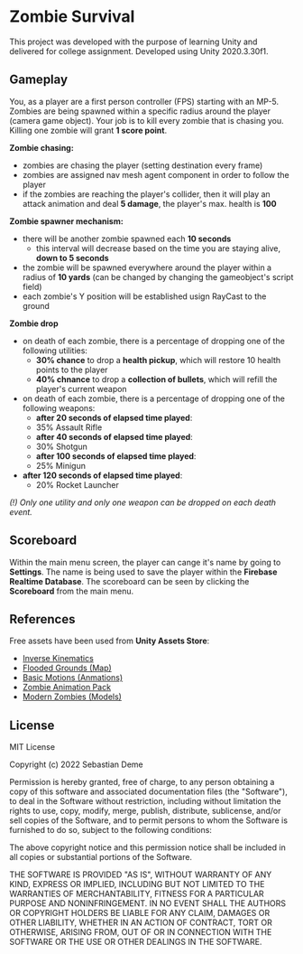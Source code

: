 # Zombie Survival

This project was developed with the purpose of learning Unity and delivered for college assignment. Developed using Unity 2020.3.30f1.

## Gameplay

You, as a player are a first person controller (FPS) starting with an MP-5. Zombies are being spawned within a specific radius around the player (camera game object). Your job is to kill every zombie that is chasing you. Killing one zombie will grant **1 score point**.

**Zombie chasing:**
 - zombies are chasing the player (setting destination every frame)
 - zombies are assigned nav mesh agent component in order to follow the player 
 - if the zombies are reaching the player's collider, then it will play an attack animation and deal **5 damage**, the player's max. health is **100**

**Zombie spawner mechanism:**
 - there will be another zombie spawned each **10 seconds**
   - this interval will decrease based on the time you are staying alive, **down to 5 seconds**
 - the zombie will be spawned everywhere around the player within a radius of **10 yards** (can be changed by changing the gameobject's script field)
 - each zombie's Y position will be established usign RayCast to the ground

**Zombie drop**
- on death of each zombie, there is a percentage of dropping one of the following utilities:
  - **30% chance** to drop a **health pickup**, which will restore 10 health points to the player
  - **40% chnance** to drop a **collection of bullets**, which will refill the player's current weapon
- on death of each zombie, there is a percentage of dropping one of the following weapons:
  - **after 20 seconds of elapsed time played**:
   - 35% Assault Rifle
  - **after 40 seconds of elapsed time played**:
   - 30% Shotgun
  - **after 100 seconds of elapsed time played**:
   - 25% Minigun
 - **after 120 seconds of elapsed time played**:
   - 20% Rocket Launcher

*(!) Only one utility and only one weapon can be dropped on each death event.*

## Scoreboard

Within the main menu screen, the player can cange it's name by going to **Settings**.  The name is being used to save the player within the **Firebase Realtime Database**. The scoreboard can be seen by clicking the **Scoreboard** from the main menu.

## References

Free assets have been used from **Unity Assets Store**:
 - [Inverse Kinematics](https://assetstore.unity.com/packages/tools/animation/inverse-kinematics-1829)
 - [Flooded Grounds (Map)](https://assetstore.unity.com/packages/3d/environments/flooded-grounds-48529)
 - [Basic Motions (Anmations)](https://assetstore.unity.com/packages/3d/animations/basic-motions-free-pack-25900)
 - [Zombie Animation Pack](https://assetstore.unity.com/packages/3d/animations/zombie-animation-pack-free-150219)
 - [Modern Zombies (Models)](https://assetstore.unity.com/packages/3d/characters/humanoids/modern-zombie-free-58134)

## License
MIT License

Copyright (c) 2022 Sebastian Deme

Permission is hereby granted, free of charge, to any person obtaining a copy of this software and associated documentation files (the "Software"), to deal in the Software without restriction, including without limitation the rights to use, copy, modify, merge, publish, distribute, sublicense, and/or sell copies of the Software, and to permit persons to whom the Software is furnished to do so, subject to the following conditions:

The above copyright notice and this permission notice shall be included in all copies or substantial portions of the Software.

THE SOFTWARE IS PROVIDED "AS IS", WITHOUT WARRANTY OF ANY KIND, EXPRESS OR IMPLIED, INCLUDING BUT NOT LIMITED TO THE WARRANTIES OF MERCHANTABILITY, FITNESS FOR A PARTICULAR PURPOSE AND NONINFRINGEMENT. IN NO EVENT SHALL THE AUTHORS OR COPYRIGHT HOLDERS BE LIABLE FOR ANY CLAIM, DAMAGES OR OTHER LIABILITY, WHETHER IN AN ACTION OF CONTRACT, TORT OR OTHERWISE, ARISING FROM, OUT OF OR IN CONNECTION WITH THE SOFTWARE OR THE USE OR OTHER DEALINGS IN THE SOFTWARE.
